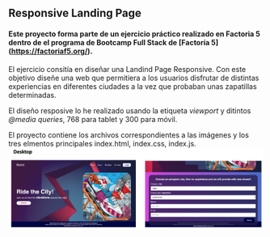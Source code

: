 ## Responsive Landing Page
#### Este proyecto forma parte de un ejercicio práctico realizado en Factoria 5 dentro de el programa de Bootcamp Full Stack de [Factoría 5] (https://factoriaf5.org/).

El ejercicio consitía en diseñar una Landind Page Responsive. Con este objetivo diseñe una web que permitiera a los usuarios disfrutar de distintas experiencias en diferentes ciudades a la vez que probaban unas zapatillas determinadas. 

El diseño resposive lo he realizado usando la etiqueta *viewport* y ditintos *@media queries*, 768 para tablet y  300 para móvil.

El proyecto contiene los archivos correspondientes a las imágenes y los tres elmentos principales index.html, index.css, index.js. 
![desktop](https://github.com/monicadefran/Responsive_Landing_Page/blob/master/imagenes_web/desktop.png)
